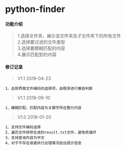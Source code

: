 # python-finder
#### 功能介绍
>1.选择文件夹，展示该文件夹及子文件夹下的所有文件  
>2.选择要过滤的文件类型  
>3.选择要模糊匹配的内容  
>4.展示匹配到的内容  
#### 修订记录
> V1.1 2019-04-23
```
1、去除界面文件编码的选择项，由程序进行兼容判断
```
> V1.1 2018-09-10
```
1、模糊匹配，匹配内容为关键字所在整行内容
```
> V1.0 2018-01-20
```
1、支持文件编码选择
2、遍历文件排除生成的result.txt文件，避免死循环
3、支持查询内容为中文
4、对于不存在或者执行出错情况给出提示信息
```